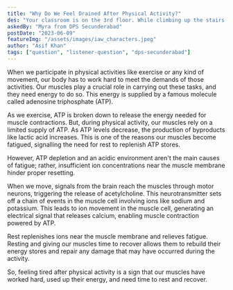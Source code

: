 ```yaml
---
title: "Why Do We Feel Drained After Physical Activity?"
des: "Your classroom is on the 3rd floor. While climbing up the stairs, you start to feel slightly tired and start to wonder why we feel tired after some physical activity?"
askedBy: "Myra from DPS Secunderabad"
postDate: "2023-06-09"
featureImg: "/assets/images/iaw_characters.jpeg"
author: "Asif Khan"
tags: ["question", "listener-question", "dps-secunderabad"]
---
```

When we participate in physical activities like exercise or any kind of movement, our body has to work hard to meet the demands of those activities. Our muscles play a crucial role in carrying out these tasks, and they need energy to do so. This energy is supplied by a famous molecule called adenosine triphosphate (ATP).

As we exercise, ATP is broken down to release the energy needed for muscle contractions. But, during physical activity, our muscles rely on a limited supply of ATP. As ATP levels decrease, the production of byproducts like lactic acid increases. This is one of the reasons our muscles become fatigued, signalling the need for rest to replenish ATP stores. 

However, ATP depletion and an acidic environment aren't the main causes of fatigue; rather, insufficient ion concentrations near the muscle membrane hinder proper resetting.

When we move, signals from the brain reach the muscles through motor neurons, triggering the release of acetylcholine. This neurotransmitter sets off a chain of events in the muscle cell involving ions like sodium and potassium. This leads to ion movement in the muscle cell, generating an electrical signal that releases calcium, enabling muscle contraction powered by ATP.

Rest replenishes ions near the muscle membrane and relieves fatigue. Resting and giving our muscles time to recover allows them to rebuild their energy stores and repair any damage that may have occurred during the activity.

So, feeling tired after physical activity is a sign that our muscles have worked hard, used up their energy, and need time to rest and recover. 
